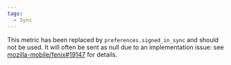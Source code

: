 ```yaml
---
tags:
  - Sync
---
```


This metric has been replaced by `preferences.signed_in_sync` and should not be used.
It will often be sent as null due to an implementation issue: see [mozilla-mobile/fenix#19147](https://github.com/mozilla-mobile/fenix/issues/19147) for details.
